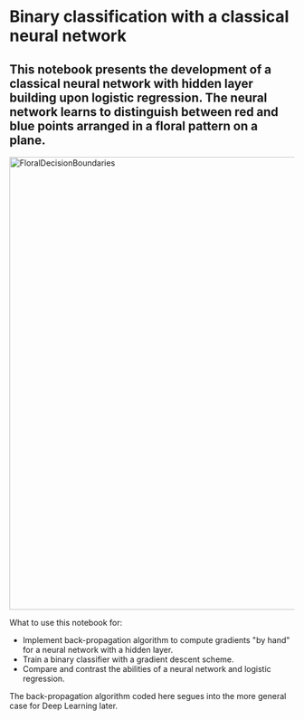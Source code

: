 # Binary classification with a classical neural network
## This notebook presents the development of a classical neural network with hidden layer building upon logistic regression. The neural network learns to distinguish between red and blue points arranged in a floral pattern on a plane.

<img width="800" alt="FloralDecisionBoundaries" src="https://user-images.githubusercontent.com/5471571/61026377-c3545e00-a378-11e9-835b-25c37f01776c.png">

What to use this notebook for:
- Implement back-propagation algorithm to compute gradients "by hand" for a neural network with a hidden layer.
- Train a binary classifier with a gradient descent scheme.
- Compare and contrast the abilities of a neural network and logistic regression.

The back-propagation algorithm coded here segues into the more general case for Deep Learning later.
